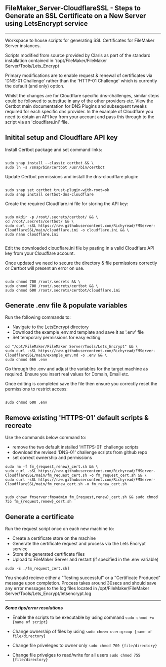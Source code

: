 ## FileMaker_Server-CloudflareSSL - Steps to Generate an SSL Certificate on a New Server using LetsEncrypt service
--------

Workspace to house scripts for generating SSL Certificates for FileMaker Server instances.

Scripts modified from source provided by Claris as part of the standard installation contained in '/opt/FileMaker/FileMaker Server/Tools/Lets_Encrypt

Primary modifications are to enable request & renewal of certificates via 'DNS-01 Challenge' rather than the 'HTTP-01 Challenge' which is currently the default (and only) option.

Whilst the changes are for Cloudflare specific dns-challenges, similar steps could be followed to substitue in any of the other providers etc. View the Certbot main documentation for DNS Plugins and subsequent tweaks required for each specific dns provider. In the example of Cloudflare you need to obtain an API key from your account and pass this through to the script via an 'cloudflare.ini' file.

## Initital setup and Cloudflare API key ##

Install Certbot package and set command links:

```

sudo snap install --classic certbot && \
sudo ln -s /snap/bin/certbot /usr/bin/certbot

```

Update Certbot permissions and install the dns-cloudflare plugin:

```

sudo snap set certbot trust-plugin-with-root=ok
sudo snap install certbot-dns-cloudflare

```

Create the required Cloudflare.ini file for storing the API key:

```

sudo mkdir -p /root/.secrets/certbot/ && \
cd /root/.secrets/certbot/ && \
sudo curl -sSL https://raw.githubusercontent.com/Richyread/FMServer-CloudflareSSL/main/cloudflare.ini -o cloudflare.ini && \
sudo nano cloudflare.ini


```

Edit the downloaded cloudflare.ini file by pasting in a valid Cloudflare API key from your Cloudflare account.

Once updated we need to secure the directory & file permissions correctly or Certbot will present an error on use.

```

sudo chmod 700 /root/.secrets && \
sudo chmod 700 /root/.secrets/certbot && \
sudo chmod 600 /root/.secrets/certbot/cloudflare.ini

```

## Generate .env file & populate variables ##

Run the following commands to:
 - Navigate to the LetsEncrypt directory
 - Download the example_env.md template and save it as '.env' file
 - Set temporary permissions for easy editing

```
cd "/opt/FileMaker/FileMaker Server/Tools/Lets_Encrypt" && \
sudo curl -sSL https://raw.githubusercontent.com/Richyread/FMServer-CloudflareSSL/main/example_env.md -o .env && \
sudo chmod 666 .env
```

Go through the .env and adjust the variables for the target machine as required. Ensure you insert real values for Domain, Email etc.

Once editing is completed save the file then ensure you correctly reset the permissions to restrict access:

```

sudo chmod 600 .env

```

## Remove existing 'HTTPS-01' default scripts & recreate ##

Use the commands below command to:
  - remove the two default installed 'HTTPS-01' challenge scripts
  - download the revised 'DNS-01' challenge scripts from github repo
  - set correct ownership and permissions

```
sudo rm -f fm_{request,renew}_cert.sh && \
sudo curl -sSL https://raw.githubusercontent.com/Richyread/FMServer-CloudflareSSL/main/fm_request_cert.sh -o fm_request_cert.sh && \
sudo curl -sSL https://raw.githubusercontent.com/Richyread/FMServer-CloudflareSSL/main/fm_renew_cert.sh -o fm_renew_cert.sh
    
```

```
sudo chown fmserver:fmsadmin fm_{request,renew}_cert.sh && sudo chmod 755 fm_{request,renew}_cert.sh

```    
## Generate a certificate ##

Run the request script once on each new machine to:
 - Create a certificate store on the machine
 - Generate the certificate request and process via the Lets Encrypt service
 - Store the generated certificate files
 - Upload to FileMaker Server and restart (if specified in the .env variable)

```
sudo -E ./fm_request_cert.sh]
```


You should recieve either a "Testing successful" or a "Certificate Produced" message upon completion. Process takes around 30secs and should save any error messages to the log files located in /opt/FileMaker/FileMaker Server/Tools/Lets_Encrypt/letsencrypt.log


---------------------------------

***Some tips/error resolutions***
  
- Enable the scripts to be executable by using command ``` sudo chmod +x {name of script} ```

- Change ownership of files by using ``` sudo chown user:group {name of file/directory} ```

- Change file priveleges to owner only ``` sudo chmod 700 {file/directory} ```

- Change file privelges to read/write for all users ``` sudo chmod 755 {file/directory} ```
